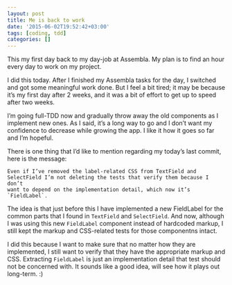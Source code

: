 ```yaml
---
layout: post
title: Me is back to work
date: '2015-06-02T19:52:42+03:00'
tags: [coding, tdd]
categories: []
---
```

This my first day back to my day-job at Assembla. My plan is to find an
hour every day to work on my project.

I did this today. After I finished my Assembla tasks for the day, I
switched and got some meaningful work done. But I feel a bit tired; it
may be because it’s my first day after 2 weeks, and it was a bit of
effort to get up to speed after two weeks.

I’m going full-TDD now and gradually throw away the old components as I
implement new ones. As I said, it’s a long way to go and I don’t want my
confidence to decrease while growing the app. I like it how it goes so
far and I’m hopeful.

There is one thing that I’d like to mention regarding my today’s last
commit, here is the message:

```
Even if I’ve removed the label-related CSS from TextField and
SelectField I’m not deleting the tests that verify them because I don’t
want to depend on the implementation detail, which now it’s
`FieldLabel`.
```

The idea is that just before this I have implemented a new FieldLabel
for the common parts that I found in `TextField` and `SelectField`. And
now, although I was using this new `FieldLabel` component instead of
hardcoded markup, I still kept the markup and CSS-related tests for
those componentns intact.

I did this because I want to make sure that no matter how they are
implemented, I still want to verify that they have the appropriate
markup and CSS. Extracting `FieldLabel` is just an implementation detail
that test should not be concerned with. It sounds like a good idea, will
see how it plays out long-term. :)
